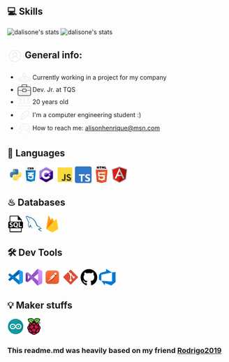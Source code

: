 ## 💻 Skills

![dalisone's stats](https://github-readme-stats-deploy-nu.vercel.app/api/top-langs/?username=dalisone&hide_border=true&theme=tokyonight&layout=compact&langcount=16&hide=Jupyter%20Notebook,JavaScript,CSS,Go,SCSS)
![dalisone's stats](https://github-readme-stats-deploy-nu.vercel.app/api?username=dalisone&theme=tokyonight&hide_border=true%count_private=true&&include_all_commits=true)

<div align='left'>
  <h2><img align='center' width='35' alt="GIF" src="./images/Profile.png"/> General info:</h2>

  - <img align='center' width='30' alt="GIF" src="./images/Game.png"/> Currently working in a project for my company
  - <img align='center' width='30' alt="GIF" src="./images/work.png"/>   Dev. Jr. at TQS 
  - <img align='center' width='30' alt="GIF" src="./images/Birthday.png"/>   20 years old
  - <img align='center' width='30' alt="GIF" src="./images/Study.png"/>   I'm a computer engineering student :)
  - <img align='center' width='30' alt="GIF" src="./images/Mail.png"/>   How to reach me: alisonhenrique@msn.com
</div>

## 💬 Languages
<p>
  <img  height="38" alingn="left" src="./images/python.png" alt="Python"/>
  <img  height="38" alingn="left" src="./images/css3.jpg" alt="CSS" />
  <img  height="38" alingn="left" src="./images/cSharp.png" alt="C#" />
  <img  height="38" alingn="left" src="./images/javascript.png" alt="JavaScript" />
  <img  height="38" alingn="left" src="./images/typescript.png" alt="TypeScript" />
  <img  height="38" alingn="left" src="./images/html.png" alt="Html" />
  <img  height="38" alingn="left" src="./images/angular.png" alt="Angular" />
</p>

## ♨ Databases
<p>
  <img  height="38" alingn="left" src="./images/sql.png" alt="SQL" />
  <img  height="38" alingn="left" src="./images/mysql.png" alt="MySQL" />
  <img  height="38" alingn="left" src="./images/firebase.png" alt="Firebase" />
</p>

## 🛠 Dev Tools
<p>    
  <img  height="38" alingn="left" src="./images/vscode.png" alt="VS Code" />  
  <img  height="38" alingn="left" src="./images/visual.png" alt="Visual Studio 2022" />  
  <img  height="38" alingn="left" src="./images/postman.png" alt="Postman" />
  <img  height="38" alingn="left" src="./images/git.png" alt="Git" />
  <img  height="38" alingn="left" src="./images/github.png" alt="GitHub" />
    <img  height="38" alingn="left" src="./images/azure.png" alt="Azure" />
</p>

## 💡 Maker stuffs
<p>
  <img  width="38" height="38" alingn="left" src="./images/arduino.png" alt="Arduino" />
  <img  width="38" height="38" alingn="left" src="./images/raspberry.png" alt="Raspberty" />  
</p>

### This readme.md was heavily based on my friend [Rodrigo2019](https://github.com/rodrigo2019)
